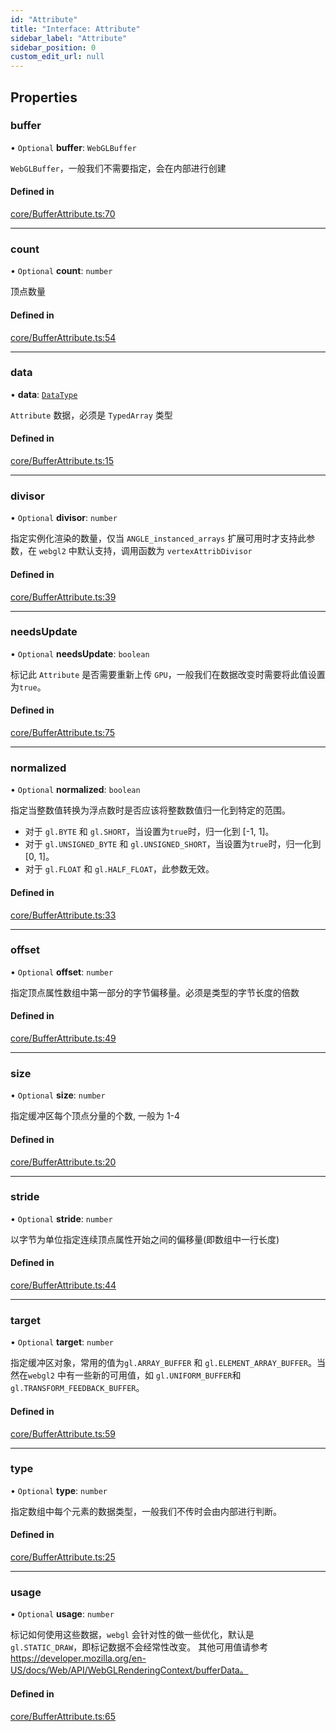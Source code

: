 ```yaml
---
id: "Attribute"
title: "Interface: Attribute"
sidebar_label: "Attribute"
sidebar_position: 0
custom_edit_url: null
---
```


## Properties

### buffer

• `Optional` **buffer**: `WebGLBuffer`

`WebGLBuffer`，一般我们不需要指定，会在内部进行创建

#### Defined in

[core/BufferAttribute.ts:70](https://github.com/sakitam-gis/vis-engine/blob/master/src/core/BufferAttribute.ts?at&#x3D;1dddf76#line&#x3D;70)

___

### count

• `Optional` **count**: `number`

顶点数量

#### Defined in

[core/BufferAttribute.ts:54](https://github.com/sakitam-gis/vis-engine/blob/master/src/core/BufferAttribute.ts?at&#x3D;1dddf76#line&#x3D;54)

___

### data

• **data**: [`DataType`](../#datatype)

`Attribute` 数据，必须是 `TypedArray` 类型

#### Defined in

[core/BufferAttribute.ts:15](https://github.com/sakitam-gis/vis-engine/blob/master/src/core/BufferAttribute.ts?at&#x3D;1dddf76#line&#x3D;15)

___

### divisor

• `Optional` **divisor**: `number`

指定实例化渲染的数量，仅当 `ANGLE_instanced_arrays` 扩展可用时才支持此参数，在
`webgl2` 中默认支持，调用函数为 `vertexAttribDivisor`

#### Defined in

[core/BufferAttribute.ts:39](https://github.com/sakitam-gis/vis-engine/blob/master/src/core/BufferAttribute.ts?at&#x3D;1dddf76#line&#x3D;39)

___

### needsUpdate

• `Optional` **needsUpdate**: `boolean`

标记此 `Attribute` 是否需要重新上传 `GPU`，一般我们在数据改变时需要将此值设置为`true`。

#### Defined in

[core/BufferAttribute.ts:75](https://github.com/sakitam-gis/vis-engine/blob/master/src/core/BufferAttribute.ts?at&#x3D;1dddf76#line&#x3D;75)

___

### normalized

• `Optional` **normalized**: `boolean`

指定当整数值转换为浮点数时是否应该将整数数值归一化到特定的范围。
- 对于 `gl.BYTE` 和 `gl.SHORT`，当设置为`true`时，归一化到 [-1, 1]。
- 对于 `gl.UNSIGNED_BYTE` 和 `gl.UNSIGNED_SHORT`，当设置为`true`时，归一化到 [0, 1]。
- 对于 `gl.FLOAT` 和 `gl.HALF_FLOAT`，此参数无效。

#### Defined in

[core/BufferAttribute.ts:33](https://github.com/sakitam-gis/vis-engine/blob/master/src/core/BufferAttribute.ts?at&#x3D;1dddf76#line&#x3D;33)

___

### offset

• `Optional` **offset**: `number`

指定顶点属性数组中第一部分的字节偏移量。必须是类型的字节长度的倍数

#### Defined in

[core/BufferAttribute.ts:49](https://github.com/sakitam-gis/vis-engine/blob/master/src/core/BufferAttribute.ts?at&#x3D;1dddf76#line&#x3D;49)

___

### size

• `Optional` **size**: `number`

指定缓冲区每个顶点分量的个数, 一般为 1-4

#### Defined in

[core/BufferAttribute.ts:20](https://github.com/sakitam-gis/vis-engine/blob/master/src/core/BufferAttribute.ts?at&#x3D;1dddf76#line&#x3D;20)

___

### stride

• `Optional` **stride**: `number`

以字节为单位指定连续顶点属性开始之间的偏移量(即数组中一行长度)

#### Defined in

[core/BufferAttribute.ts:44](https://github.com/sakitam-gis/vis-engine/blob/master/src/core/BufferAttribute.ts?at&#x3D;1dddf76#line&#x3D;44)

___

### target

• `Optional` **target**: `number`

指定缓冲区对象，常用的值为`gl.ARRAY_BUFFER` 和 `gl.ELEMENT_ARRAY_BUFFER`。当然在`webgl2` 中有一些新的可用值，如 `gl.UNIFORM_BUFFER`和 `gl.TRANSFORM_FEEDBACK_BUFFER`。

#### Defined in

[core/BufferAttribute.ts:59](https://github.com/sakitam-gis/vis-engine/blob/master/src/core/BufferAttribute.ts?at&#x3D;1dddf76#line&#x3D;59)

___

### type

• `Optional` **type**: `number`

指定数组中每个元素的数据类型，一般我们不传时会由内部进行判断。

#### Defined in

[core/BufferAttribute.ts:25](https://github.com/sakitam-gis/vis-engine/blob/master/src/core/BufferAttribute.ts?at&#x3D;1dddf76#line&#x3D;25)

___

### usage

• `Optional` **usage**: `number`

标记如何使用这些数据，`webgl` 会针对性的做一些优化，默认是 `gl.STATIC_DRAW`，即标记数据不会经常性改变。
其他可用值请参考 https://developer.mozilla.org/en-US/docs/Web/API/WebGLRenderingContext/bufferData。

#### Defined in

[core/BufferAttribute.ts:65](https://github.com/sakitam-gis/vis-engine/blob/master/src/core/BufferAttribute.ts?at&#x3D;1dddf76#line&#x3D;65)

